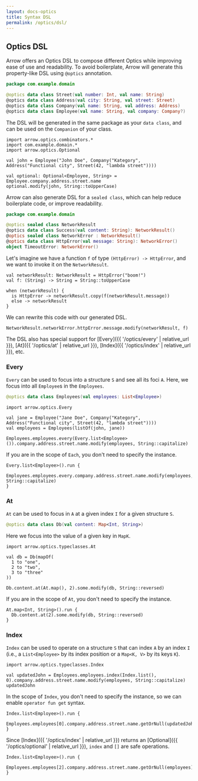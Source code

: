 ```yaml
---
layout: docs-optics
title: Syntax DSL
permalink: /optics/dsl/
---
```


## Optics DSL


Arrow offers an Optics DSL to compose different Optics while improving ease of use and readability.
To avoid boilerplate, Arrow will generate this property-like DSL using `@optics` annotation.

```kotlin
package com.example.domain

@optics data class Street(val number: Int, val name: String)
@optics data class Address(val city: String, val street: Street)
@optics data class Company(val name: String, val address: Address)
@optics data class Employee(val name: String, val company: Company?)
```

The DSL will be generated in the same package as your `data class`, and can be used on the `Companion` of your class.

```kotlin:ank
import arrow.optics.combinators.*
import com.example.domain.*
import arrow.optics.Optional

val john = Employee("John Doe", Company("Kategory", Address("Functional city", Street(42, "lambda street"))))

val optional: Optional<Employee, String> = Employee.company.address.street.name
optional.modify(john, String::toUpperCase)
```

Arrow can also generate DSL for a `sealed class`, which can help reduce boilerplate code, or improve readability.

```kotlin
package com.example.domain

@optics sealed class NetworkResult
@optics data class Success(val content: String): NetworkResult()
@optics sealed class NetworkError : NetworkResult()
@optics data class HttpError(val message: String): NetworkError()
object TimeoutError: NetworkError()
```

Let's imagine we have a function `f` of type `(HttpError) -> HttpError`, and we want to invoke it on the `NetworkResult`.

```kotlin:ank
val networkResult: NetworkResult = HttpError("boom!")
val f: (String) -> String = String::toUpperCase

when (networkResult) {
  is HttpError -> networkResult.copy(f(networkResult.message))
  else -> networkResult
}
```

We can rewrite this code with our generated DSL.

```kotlin:ank
NetworkResult.networkError.httpError.message.modify(networkResult, f)
```

The DSL also has special support for [Every]({{ '/optics/every' | relative_url }}), [At]({{ '/optics/at' | relative_url }}), [Index]({{ '/optics/index' | relative_url }}), etc.

### Every

`Every` can be used to focus into a structure `S` and see all its foci `A`. Here, we focus into all `Employee`s in the `Employees`.

```kotlin
@optics data class Employees(val employees: List<Employee>)
```

```kotlin:ank
import arrow.optics.Every

val jane = Employee("Jane Doe", Company("Kategory", Address("Functional city", Street(42, "lambda street"))))
val employees = Employees(listOf(john, jane))

Employees.employees.every(Every.list<Employee>()).company.address.street.name.modify(employees, String::capitalize)
```

If you are in the scope of `Each`, you don't need to specify the instance.

```kotlin:ank
Every.list<Employee>().run {
  Employees.employees.every.company.address.street.name.modify(employees, String::capitalize)
}
```

### At

`At` can be used to focus in `A` at a given index `I` for a given structure `S`.

```kotlin
@optics data class Db(val content: Map<Int, String>)
```

Here we focus into the value of a given key in `MapK`.

```kotlin:ank
import arrow.optics.typeclasses.At

val db = Db(mapOf(
  1 to "one",
  2 to "two",
  3 to "three"
))

Db.content.at(At.map(), 2).some.modify(db, String::reversed)
```

If you are in the scope of `At`, you don't need to specify the instance.

```kotlin:ank
At.map<Int, String>().run {
  Db.content.at(2).some.modify(db, String::reversed)
}
```

### Index

`Index` can be used to operate on a structure `S` that can index `A` by an index `I` (i.e., a `List<Employee>` by its index position or a `Map<K, V>` by its keys `K`).


```kotlin:ank
import arrow.optics.typeclasses.Index

val updatedJohn = Employees.employees.index(Index.list(), 0).company.address.street.name.modify(employees, String::capitalize)
updatedJohn
```

In the scope of `Index`, you don't need to specify the instance, so we can enable `operator fun get` syntax.

```kotlin:ank
Index.list<Employee>().run {
  Employees.employees[0].company.address.street.name.getOrNull(updatedJohn)
}
```

Since [Index]({{ '/optics/index' | relative_url }}) returns an [Optional]({{ '/optics/optional' | relative_url }}), `index` and `[]` are safe operations.

```kotlin:ank
Index.list<Employee>().run {
  Employees.employees[2].company.address.street.name.getOrNull(employees)
}
```
